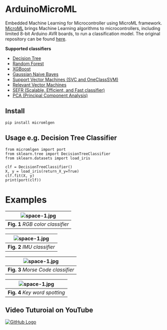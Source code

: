 # ArduinoMicroML
Embedded Machine Learning for Microcontroller using MicroML framework. [MicroML](https://openbase.com/python/micromlgen) brings Machine Learning algorithms to microcontrollers, including limited 8-bit Arduino AVR boards, to run a classification model. The original repository can be found [here](https://github.com/eloquentarduino/micromlgen).

**Supported classifiers**
* [Decision Tree](https://eloquentarduino.github.io/2020/10/decision-tree-random-forest-and-xgboost-on-arduino/)
* [Random Forest](https://eloquentarduino.github.io/2020/10/decision-tree-random-forest-and-xgboost-on-arduino/)
* [XGBoost](https://eloquentarduino.github.io/2020/10/decision-tree-random-forest-and-xgboost-on-arduino/)
* [Gaussian Naive Bayes](https://eloquentarduino.github.io/2020/08/eloquentml-grows-its-family-of-classifiers-gaussian-naive-bayes-on-arduino/)
* [Support Vector Machines (SVC and OneClassSVM)](https://eloquentarduino.github.io/2020/05/anomaly-detection-on-your-arduino-microcontroller-via-one-class-svm/)
* [Relevant Vector Machines](https://eloquentarduino.github.io/2020/02/even-smaller-machine-learning-models-for-your-mcu/)
* [SEFR (Scalable, Efficient, and Fast classifier)](https://eloquentarduino.github.io/2020/07/sefr-a-fast-linear-time-classifier-for-ultra-low-power-devices/)
* [PCA (Principal Component Analysis)](https://eloquentarduino.github.io/2020/04/passive-aggressive-classifier-for-embedded-devices/)

## Install
```pip install micromlgen```

## Usage e.g. Decision Tree Classifier
```
from micromlgen import port
from sklearn.tree import DecisionTreeClassifier
from sklearn.datasets import load_iris

clf = DecisionTreeClassifier()
X, y = load_iris(return_X_y=True)
clf.fit(X, y)
print(port(clf))
```

# Examples
| ![space-1.jpg](https://github.com/TronixLab/ArduinoMicroML/blob/main/gif/RGB.gif?raw=true) | 
|:--:| 
| **Fig. 1** *RGB color classifier* |

| ![space-1.jpg](https://github.com/TronixLab/ArduinoMicroML/blob/main/gif/FlexPunch.gif?raw=true) | 
|:--:| 
| **Fig. 2** *IMU classifier* |

| ![space-1.jpg](https://github.com/TronixLab/ArduinoMicroML/blob/main/gif/MorseCode.gif?raw=true) | 
|:--:| 
| **Fig. 3** *Morse Code classifier* |

| ![space-1.jpg](https://github.com/TronixLab/ArduinoMicroML/blob/main/gif/KeyWordSpotting.gif?raw=true) | 
|:--:| 
| **Fig. 4** *Key word spotting* |

## Video Tuturoial on YouTube
[![GitHub Logo](https://github.com/TronixLab/ArduinoMicroML/blob/main/gif/YTcoverPH.jpg)](https://www.youtube.com/watch?v=qeqfoGQs9yo)

